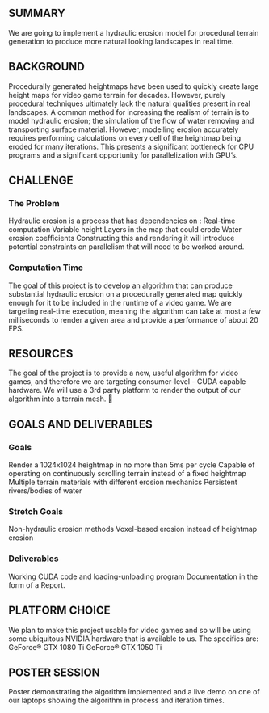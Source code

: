 ## SUMMARY

We are going to implement a hydraulic erosion model for procedural terrain generation to produce more natural looking landscapes in real time.

## BACKGROUND
Procedurally generated heightmaps have been used to quickly create large height maps for video game terrain for decades. However, purely procedural techniques ultimately lack the natural qualities present in real landscapes.  A common method for increasing the realism of terrain is to model hydraulic erosion; the simulation of the flow of water removing and transporting surface material. However, modelling erosion accurately requires performing calculations on every cell of the heightmap being eroded for many iterations. This presents a significant bottleneck for CPU programs and a significant opportunity for parallelization with GPU’s.

## CHALLENGE

### The Problem
Hydraulic erosion is a process that has dependencies on : 
Real-time computation
Variable height
Layers in the map that could erode
Water erosion coefficients
Constructing this and rendering it will introduce potential constraints on parallelism that will need to be worked around.  

### Computation Time
The goal of this project is to develop an algorithm that can produce substantial hydraulic erosion on a procedurally generated map quickly enough for it to be included in the runtime of a video game. We are targeting real-time execution, meaning the algorithm can take at most a few milliseconds to render a given area and provide a performance of about 20 FPS.

## RESOURCES
The goal of the project is to provide a new, useful algorithm for video games, and therefore we are targeting consumer-level - CUDA capable hardware. We will use a 3rd party platform to render the output of our algorithm into a terrain mesh. 

## GOALS AND DELIVERABLES

### Goals
Render a 1024x1024 heightmap in no more than 5ms per cycle
Capable of operating on continuously scrolling terrain instead of a fixed heightmap
Multiple terrain materials with different erosion mechanics
Persistent rivers/bodies of water

### Stretch Goals
Non-hydraulic erosion methods
Voxel-based erosion instead of heightmap erosion

### Deliverables
Working CUDA code and loading-unloading program
Documentation in the form of a Report.

## PLATFORM CHOICE
We plan to make this project usable for video games and so will be using some ubiquitous NVIDIA hardware that is available to us. The specifics are:
GeForce® GTX 1080 Ti 
GeForce® GTX 1050 Ti 

## POSTER SESSION
Poster demonstrating the algorithm implemented and a live demo on one of our laptops showing the algorithm in process and iteration times. 




